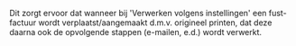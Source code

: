 Dit zorgt ervoor dat wanneer bij 'Verwerken volgens instellingen' een fust-factuur wordt verplaatst/aangemaakt d.m.v. origineel printen, dat deze daarna ook de opvolgende stappen (e-mailen, e.d.) wordt verwerkt.